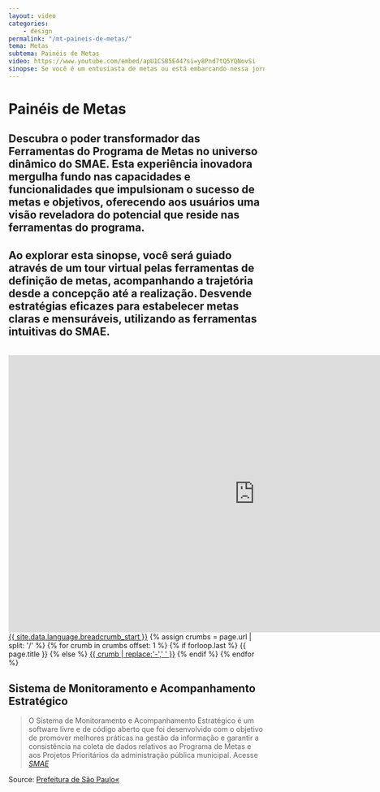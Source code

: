 ```yaml
---
layout: video
categories:
    - design
permalink: "/mt-paineis-de-metas/"
tema: Metas
subtema: Painéis de Metas
video: https://www.youtube.com/embed/apU1CSB5E44?si=y8Pnd7tQ5YQNovSi
sinopse: Se você é um entusiasta de metas ou está embarcando nessa jornada pela primeira vez, as Ferramentas do Programa de Metas no SMAE oferecem uma experiência transformadora, redefinindo a maneira como você planeja, monitora e atinge seus objetivos. Prepare-se para um mergulho inspirador no mundo da realização de metas no SMAE.
---
```



<!--Title-->

# Painéis de Metas

<!--Teaser-->

## Descubra o poder transformador das Ferramentas do Programa de Metas no universo dinâmico do SMAE. Esta experiência inovadora mergulha fundo nas capacidades e funcionalidades que impulsionam o sucesso de metas e objetivos, oferecendo aos usuários uma visão reveladora do potencial que reside nas ferramentas do programa.

## Ao explorar esta sinopse, você será guiado através de um tour virtual pelas ferramentas de definição de metas, acompanhando a trajetória desde a concepção até a realização. Desvende estratégias eficazes para estabelecer metas claras e mensuráveis, utilizando as ferramentas intuitivas do SMAE.

<br>

<!--Video-->

<iframe width='970' height='546' src='https://www.youtube.com/embed/apU1CSB5E44?si=y8Pnd7tQ5YQNovSi' frameborder='0' allowfullscreen></iframe>

<!--Breadcrumbs-->


<nav class="breadcrumbs" role="menubar" aria-label="breadcrumbs">
 <a href="{{ site.url }}{{ site.baseurl }}">{{ site.data.language.breadcrumb_start }}</a>
 {% assign crumbs = page.url | split: '/' %}
   {% for crumb in crumbs offset: 1 %}
    {% if forloop.last %}
        <a class="current">{{ page.title }}</a>
    {% else %}
        <a href="{{ site.url }}{{ site.baseurl }}{% assign crumb_limit = forloop.index | plus: 1 %}{% for crumb in crumbs limit: crumb_limit %}{{ crumb | append: '/' }}{% endfor %}">{{ crumb | replace:'-',' ' }}</a>
    {% endif %}
  {% endfor %}
</nav>



<!--more-->


## Sistema de Monitoramento e Acompanhamento Estratégico

> O Sistema de Monitoramento e Acompanhamento Estratégico é um software livre e de código aberto que foi desenvolvido com o objetivo de promover melhores práticas na gestão da informação e garantir a consistência na coleta de dados relativos ao Programa de Metas e aos Projetos Prioritários da administração pública municipal. Acesse <cite>[SMAE](https://smae.prefeitura.sp.fgv.br/login)</cite>



Source: [Prefeitura de São Paulo«](https://www.capital.sp.gov.br/)
